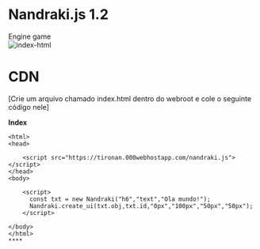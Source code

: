 # Nandraki.js 1.2
Engine game</br>
<img src="https://i.ibb.co/k6pMWgQ/index-html.png" alt="index-html" border="0"></br>

# CDN 
<script src="https://tironan.000webhostapp.com/nandraki.js"></script>


[Crie um arquivo chamado index.html dentro do webroot e cole o seguinte código nele]

**Index**

   <!DOCTYPE html>
    <html>
    <head>

        <script src="https://tironan.000webhostapp.com/nandraki.js"></script>
    </head>
    <body>

        <script>
          const txt = new Nandraki("h6","text","Ola mundo!");
          Nandraki.create_ui(txt.obj,txt.id,"0px","100px","50px","50px");
        </script>

    </body>
    </html>
    ****

